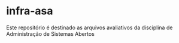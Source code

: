 # infra-asa
Este repositório é destinado as arquivos avaliativos da disciplina de Administração de Sistemas Abertos
